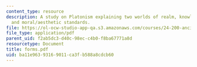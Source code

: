 ```yaml
---
content_type: resource
description: A study on Platonism explaining two worlds of realm, knowledge, meaning,
  and moral/aesthetic standards.
file: https://ol-ocw-studio-app-qa.s3.amazonaws.com/courses/24-200-ancient-philosophy-fall-2004/ba11e96393169011ca3fb588a8cdcb60_forms.pdf
file_type: application/pdf
parent_uid: f2ab5dc3-d40c-98ec-c4b0-f8ba67771a8d
resourcetype: Document
title: forms.pdf
uid: ba11e963-9316-9011-ca3f-b588a8cdcb60
---
```

